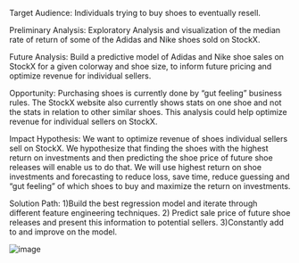 Target Audience: Individuals trying to buy shoes to eventually resell.

Preliminary Analysis: Exploratory Analysis and visualization of the median rate of return of some of the Adidas and Nike shoes sold on StockX.

Future Analysis: Build a predictive model of Adidas and Nike shoe sales on StockX for a given colorway and shoe size, to inform future pricing and optimize revenue for individual sellers.

Opportunity: Purchasing shoes is currently done by “gut feeling” business rules. The StockX website also currently shows stats on one shoe and not the stats in relation to other similar shoes. This analysis could help optimize revenue for individual sellers on StockX.  

Impact Hypothesis: We want to optimize revenue of shoes individual sellers sell on StockX. We hypothesize that finding the shoes with the highest return on investments and then predicting the shoe price of future shoe releases will enable us to do that. We will use highest return on shoe investments and forecasting to reduce loss, save time, reduce guessing and “gut feeling” of which shoes to buy and maximize the return on investments. 

Solution Path:
1)Build the best regression model and iterate through different feature engineering techniques.
2) Predict sale price of future shoe releases and present this information to potential sellers.
3)Constantly add to and improve on the model. 


![image](https://user-images.githubusercontent.com/77215072/137036513-365c6ee0-5cec-4144-8e36-2a998f734f7f.png)
